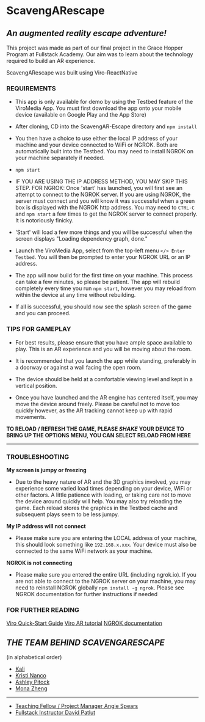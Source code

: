 # ScavengARescape #
## *An augmented reality escape adventure!* ##

This project was made as part of our final project in the Grace Hopper Program at Fullstack Academy. Our aim was to learn about the technology required to build an AR experience.

ScavengARescape was built using Viro-ReactNative

### REQUIREMENTS ###

* This app is only available for demo by using the Testbed feature of the ViroMedia App. You must first download the app onto your mobile device (available on Google Play and the App Store)

- After cloning, CD into the ScavengAR-Escape directory and `npm install`

- You then have a choice to use either the local IP address of your machine and your device connected to WiFi or NGROK. Both are automatically built into the Testbed. You may need to install NGROK on your machine separately if needed.

- `npm start`

-  IF YOU ARE USING THE IP ADDRESS METHOD, YOU MAY SKIP THIS STEP. FOR NGROK: Once 'start' has launched, you will first see an attempt to connect to the NGROK server. If you are using NGROK, the server must connect and you will know it was successful when a green box is displayed with the NGROK http address. You may need to `CTRL-C` and `npm start` a few times to get the NGROK server to connect properly. It is notoriously finicky.



- 'Start' will load a few more things and you will be successful when the screen displays "Loading dependency graph, done."

- Launch the ViroMedia App, select from the top-left menu `</> Enter Testbed`. You will then be prompted to enter your NGROK URL or an IP address.

- The app will now build for the first time on your machine. This process can take a few minutes, so please be patient. The app will rebuild completely every time you run `npm start`, however you may reload from within the device at any time without rebuilding.

- If all is successful, you should now see the splash screen of the game and you can proceed.

### TIPS FOR GAMEPLAY ###

- For best results, please ensure that you have ample space available to play. This is an AR experience and you will be moving about the room.

- It is recommended that you launch the app while standing, preferably in a doorway or against a wall facing the open room.

- The device should be held at a comfortable viewing level and kept in a vertical position.

- Once you have launched and the AR engine has centered itself, you may move the device around freely. Please be careful not to move too quickly however, as the AR tracking cannot keep up with rapid movements.

**TO RELOAD / REFRESH THE GAME, PLEASE *SHAKE* YOUR DEVICE TO BRING UP THE OPTIONS MENU, YOU CAN SELECT RELOAD FROM HERE**

--------------------------------------------------

### TROUBLESHOOTING ###

**My screen is jumpy or freezing**
  - Due to the heavy nature of AR and the 3D graphics involved, you may experience some varied load times depending on your device, WiFi or other factors. A little patience with loading, or taking care not to move the device around quickly will help. You may also try reloading the game. Each reload stores the graphics in the Testbed cache and subsequent plays seem to be less jumpy.

**My IP address will not connect**
  - Please make sure you are entering the LOCAL address of your machine, this should look something like `192.168.x.xxx`. Your device must also be connected to the same WiFi network as your machine.

**NGROK is not connecting**
  - Please make sure you entered the entire URL (including ngrok.io). If you are not able to connect to the NGROK server on your machine, you may need to reinstall NGROK globally `npm install -g ngrok`. Please see NGROK documentation for further instructions if needed

### FOR FURTHER READING ###

[Viro Quick-Start Guide](https://docs.viromedia.com/docs/quick-start)
[Viro AR tutorial](https://docs.viromedia.com/docs/tutorial-ar)
[NGROK documentation](https://ngrok.com/docs)

## *THE TEAM BEHIND SCAVENGARESCAPE* ##

(in alphabetical order)

- [Kali](http://www.github/SlowGen)
- [Kristi Nanco](http://www.github.com/knanco)
- [Ashley Pitock](http://www.github.com/AshleeKP)
- [Mona Zheng](http://www.github.com/catmemberMona)
-------
- [Teaching Fellow / Project Manager Angie Spears](http://www.github.com/AMSpears)
- [Fullstack Instructor David Patlut](http://www.github.com/dpatlut)

